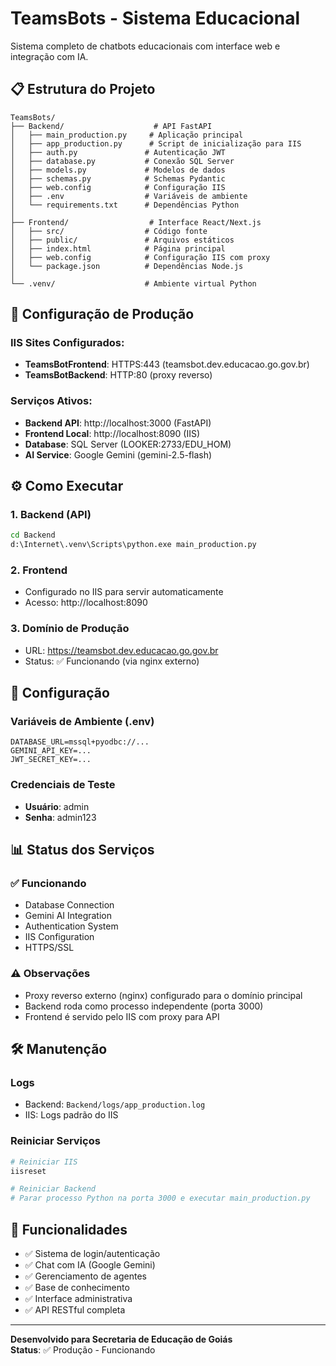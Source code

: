 # TeamsBots - Sistema Educacional

Sistema completo de chatbots educacionais com interface web e integração com IA.

## 📋 Estrutura do Projeto

```
TeamsBots/
├── Backend/                    # API FastAPI
│   ├── main_production.py     # Aplicação principal
│   ├── app_production.py      # Script de inicialização para IIS
│   ├── auth.py               # Autenticação JWT
│   ├── database.py           # Conexão SQL Server
│   ├── models.py             # Modelos de dados
│   ├── schemas.py            # Schemas Pydantic
│   ├── web.config            # Configuração IIS
│   ├── .env                  # Variáveis de ambiente
│   └── requirements.txt      # Dependências Python
│
├── Frontend/                  # Interface React/Next.js
│   ├── src/                  # Código fonte
│   ├── public/               # Arquivos estáticos
│   ├── index.html            # Página principal
│   ├── web.config            # Configuração IIS com proxy
│   └── package.json          # Dependências Node.js
│
└── .venv/                    # Ambiente virtual Python
```

## 🚀 Configuração de Produção

### IIS Sites Configurados:
- **TeamsBotFrontend**: HTTPS:443 (teamsbot.dev.educacao.go.gov.br)
- **TeamsBotBackend**: HTTP:80 (proxy reverso)

### Serviços Ativos:
- **Backend API**: http://localhost:3000 (FastAPI)
- **Frontend Local**: http://localhost:8090 (IIS)
- **Database**: SQL Server (LOOKER:2733/EDU_HOM)
- **AI Service**: Google Gemini (gemini-2.5-flash)

## ⚙️ Como Executar

### 1. Backend (API)
```bash
cd Backend
d:\Internet\.venv\Scripts\python.exe main_production.py
```

### 2. Frontend
- Configurado no IIS para servir automaticamente
- Acesso: http://localhost:8090

### 3. Domínio de Produção
- URL: https://teamsbot.dev.educacao.go.gov.br
- Status: ✅ Funcionando (via nginx externo)

## 🔧 Configuração

### Variáveis de Ambiente (.env)
```
DATABASE_URL=mssql+pyodbc://...
GEMINI_API_KEY=...
JWT_SECRET_KEY=...
```

### Credenciais de Teste
- **Usuário**: admin
- **Senha**: admin123

## 📊 Status dos Serviços

### ✅ Funcionando
- Database Connection
- Gemini AI Integration
- Authentication System
- IIS Configuration
- HTTPS/SSL

### ⚠️ Observações
- Proxy reverso externo (nginx) configurado para o domínio principal
- Backend roda como processo independente (porta 3000)
- Frontend é servido pelo IIS com proxy para API

## 🛠️ Manutenção

### Logs
- Backend: `Backend/logs/app_production.log`
- IIS: Logs padrão do IIS

### Reiniciar Serviços
```powershell
# Reiniciar IIS
iisreset

# Reiniciar Backend
# Parar processo Python na porta 3000 e executar main_production.py
```

## 📝 Funcionalidades

- ✅ Sistema de login/autenticação
- ✅ Chat com IA (Google Gemini)
- ✅ Gerenciamento de agentes
- ✅ Base de conhecimento
- ✅ Interface administrativa
- ✅ API RESTful completa

---

**Desenvolvido para Secretaria de Educação de Goiás**  
**Status**: ✅ Produção - Funcionando